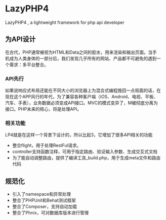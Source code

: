 LazyPHP4
========

LazyPHP4 , a lightweight framework for php api developer 

## 为API设计
在古代，PHP通常被视为HTML和Data之间的胶水，用来渲染和输出页面。当手机成为人类身体的一部分后，我们发现几乎所有的网站、产品都不可避免的遇到一个需求：多平台整合。

### API先行
如果说响应式布局还能在不同大小的浏览器上为混合式编程挽回一点局面的话，在现在这个APP风行的年代，为了兼容各种客户端（iOS、Android、电视、平板、汽车、手表），业务数据必须变成API接口。MVC的模式变异了，M被彻底分离为接口。PHP未来的核心，将是处理API。

### 相关功能
LP4就是在这样一个背景下设计的，所以比起3，它增加了很多API相关的功能

  - 整合flight，用于处理RestFul请求。
  - controller支持函数注释，可用于指定路由、验证输入参数、生成交互式文档
  - 为了能自动调整路由，提供了编译工具_build.php，用于生成meta文件和路由代码
 
 
## 规范化

  - 引入了namespace和异常处理
  - 整合了PHPUnit和Behat测试框架
  - 整合了Composer，支持自动加载
  - 整合了Phnix，可对数据库版本进行管理 
